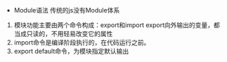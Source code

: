 - Module语法
传统的js没有Module体系
1. 模块功能主要由两个命令构成：export和import
   export向外输出的变量，都当成只读的，不用轻易改变它的属性
2. import命令是编译阶段执行的，在代码运行之前。
3. export default命令，为模块指定默认输出